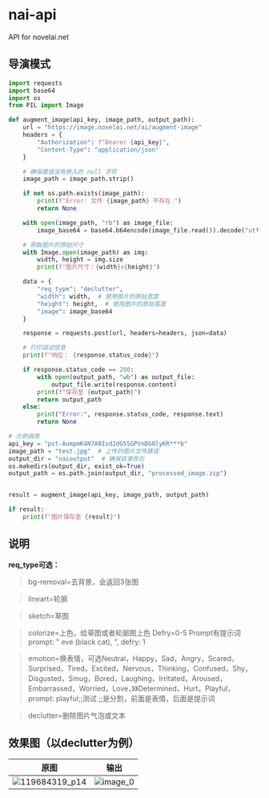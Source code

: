 # nai-api
API for novelai.net
## 导演模式
```python
import requests
import base64
import os
from PIL import Image

def augment_image(api_key, image_path, output_path):
    url = "https://image.novelai.net/ai/augment-image"
    headers = {
        "Authorization": f"Bearer {api_key}",
        "Content-Type": "application/json"
    }

    # 确保路径没有嵌入的 null 字符
    image_path = image_path.strip()

    if not os.path.exists(image_path):
        print(f"Error: 文件 {image_path} 不存在.")
        return None

    with open(image_path, "rb") as image_file:
        image_base64 = base64.b64encode(image_file.read()).decode("utf-8")

    # 获取图片的原始尺寸
    with Image.open(image_path) as img:
        width, height = img.size
        print(f"图片尺寸：{width}x{height}")

    data = {
        "req_type": "declutter",
        "width": width,  # 使用图片的原始宽度
        "height": height,  # 使用图片的原始高度
        "image": image_base64
    }

    response = requests.post(url, headers=headers, json=data)

    # 打印调试信息
    print(f"响应： {response.status_code}")

    if response.status_code == 200:
        with open(output_path, "wb") as output_file:
            output_file.write(response.content)
        print(f"保存至 {output_path}")
        return output_path
    else:
        print("Error:", response.status_code, response.text)
        return None

# 示例调用
api_key = "pst-AumpmK4N7A0Isd2dG5SGPVnDG8lyKR***b"
image_path = "test.jpg"  # 上传的图片文件路径
output_dir = "naioutput"  # 确保目录存在
os.makedirs(output_dir, exist_ok=True)
output_path = os.path.join(output_dir, "processed_image.zip")


result = augment_image(api_key, image_path, output_path)

if result:
    print(f"图片保存至 {result}")

```
## **说明**
**req_type可选：**

> bg-removal=去背景，会返回3张图

> lineart=轮廓

> sketch=草图

> colorize=上色，给草图或者轮廓图上色
> Defry=0-5
> Prompt有提示词
> prompt: " eve (black cat), ", defry: 1


> emotion=换表情，可选Neutral，Happy，Sad，Angry，Scared，Surprised，Tired，Excited，Nervous，Thinking，Confused，Shy，Disgusted，Smug，Bored，Laughing，Irritated，Aroused，Embarrassed，Worried，Love，》》Determined，Hurt，Playful，
prompt: playful;;测试
> ;;是分割，前面是表情，后面是提示词

> declutter=删除图片气泡或文本


## 效果图（以declutter为例）
| 原图                                            | 输出                                            |
|-------------------------------------------------|-------------------------------------------------|
| ![119684319_p14](https://github.com/user-attachments/assets/eb045af7-ae80-4846-b54f-a57c34950f13) | ![image_0](https://github.com/user-attachments/assets/d80cf888-188c-4c65-813a-ea765891dd02) |

